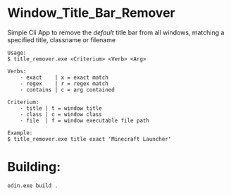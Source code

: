 # Window_Title_Bar_Remover
Simple Cli App to remove the *default* title bar from all windows, matching a specified title, classname or filename
```
Usage:
$ title_remover.exe <Criterium> <Verb> <Arg>

Verbs:
	- exact    | x = exact match
	- regex    | r = regex match
	- contains | c = arg contained

Criterium:
	- title | t = window title
	- class | c = window class
	- file  | f = window executable file path

Example:
$ title_remover.exe title exact 'Minecraft Launcher'
```
# Building:
```
odin.exe build .
```
